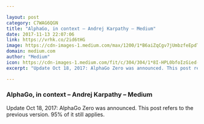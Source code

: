 ```yaml
---

layout: post
category: C7WAG6QGN
title: "AlphaGo, in context – Andrej Karpathy – Medium"
date: 2017-11-13 22:07:06
link: https://vrhk.co/2id6tHG
image: https://cdn-images-1.medium.com/max/1200/1*B6aiZqCgv7jUmbzfeEpdTg.png
domain: medium.com
author: "Medium"
icon: https://cdn-images-1.medium.com/fit/c/304/304/1*8I-HPL0bfoIzGied-dzOvA.png
excerpt: "Update Oct 18, 2017: AlphaGo Zero was announced. This post refers to the previous version. 95% of it still applies."

---
```


### AlphaGo, in context – Andrej Karpathy – Medium

Update Oct 18, 2017: AlphaGo Zero was announced. This post refers to the previous version. 95% of it still applies.